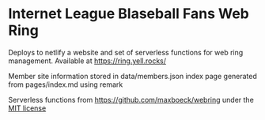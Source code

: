 # Internet League Blaseball Fans Web Ring

Deploys to netlify a website and set of serverless functions for web ring management.
Available at https://ring.yell.rocks/

Member site information stored in data/members.json
index page generated from pages/index.md using remark

Serverless functions from https://github.com/maxboeck/webring under the [MIT license](https://mit-license.org/)
